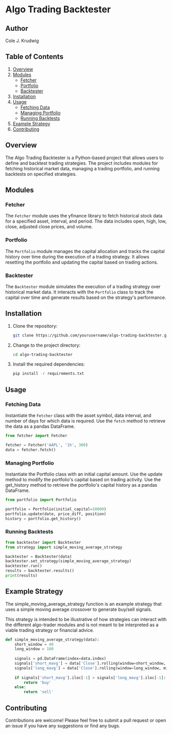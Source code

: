 # Algo Trading Backtester

## Author
Cole J. Krudwig

## Table of Contents
1. [Overview](#overview)
2. [Modules](#modules)
    - [Fetcher](#fetcher)
    - [Portfolio](#portfolio)
    - [Backtester](#backtester)
3. [Installation](#installation)
4. [Usage](#usage)
    - [Fetching Data](#fetching-data)
    - [Managing Portfolio](#managing-portfolio)
    - [Running Backtests](#running-backtests)
5. [Example Strategy](#example-strategy)
6. [Contributing](#contributing)

## Overview
The Algo Trading Backtester is a Python-based project that allows users to define and backtest trading strategies. The project includes modules for fetching historical market data, managing a trading portfolio, and running backtests on specified strategies.

## Modules
### Fetcher
The `Fetcher` module uses the yfinance library to fetch historical stock data for a specified asset, interval, and period. The data includes open, high, low, close, adjusted close prices, and volume.

### Portfolio
The `Portfolio` module manages the capital allocation and tracks the capital history over time during the execution of a trading strategy. It allows resetting the portfolio and updating the capital based on trading actions.

### Backtester
The `Backtester` module simulates the execution of a trading strategy over historical market data. It interacts with the `Portfolio` class to track the capital over time and generate results based on the strategy's performance.

## Installation
1. Clone the repository:
    ```bash
    git clone https://github.com/yourusername/algo-trading-backtester.git
    ```
2. Change to the project directory:
    ```bash
    cd algo-trading-backtester
    ```
3. Install the required dependencies:
    ```bash
    pip install -r requirements.txt
    ```

## Usage
### Fetching Data
Instantiate the `Fetcher` class with the asset symbol, data interval, and number of days for which data is required. Use the `fetch` method to retrieve the data as a pandas DataFrame.

```python
from fetcher import Fetcher

fetcher = Fetcher('AAPL', '1h', 300)
data = fetcher.fetch()
```

### Managing Portfolio
Instantiate the Portfolio class with an initial capital amount. Use the update method to modify the portfolio's capital based on trading activity. Use the get_history method to retrieve the portfolio's capital history as a pandas DataFrame.

```python
from portfolio import Portfolio

portfolio = Portfolio(initial_capital=10000)
portfolio.update(date, price_diff, position)
history = portfolio.get_history()
```

### Running Backtests
```python
from backtester import Backtester
from strategy import simple_moving_average_strategy

backtester = Backtester(data)
backtester.set_strategy(simple_moving_average_strategy)
backtester.run()
results = backtester.results()
print(results)
```

## Example Strategy
The simple_moving_average_strategy function is an example strategy that uses a simple moving average crossover to generate buy/sell signals.

This strategy is intended to be illustrative of how strategies can interact with the different algo-trader modules and is not meant to be interpreted as a viable trading strategy or financial advice.

```python
def simple_moving_average_strategy(data):
    short_window = 40
    long_window = 100
    
    signals = pd.DataFrame(index=data.index)
    signals['short_mavg'] = data['Close'].rolling(window=short_window, min_periods=1, center=False).mean()
    signals['long_mavg'] = data['Close'].rolling(window=long_window, min_periods=1, center=False).mean()
    
    if signals['short_mavg'].iloc[-1] > signals['long_mavg'].iloc[-1]:
        return 'buy'
    else:
        return 'sell'
```

## Contributing
Contributions are welcome! Please feel free to submit a pull request or open an issue if you have any suggestions or find any bugs.
